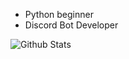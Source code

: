- Python beginner
- Discord Bot Developer

![Github Stats](https://github-readme-stats.vercel.app/api?username=billdims&count_private=true&show_icons=true&theme=radical)
